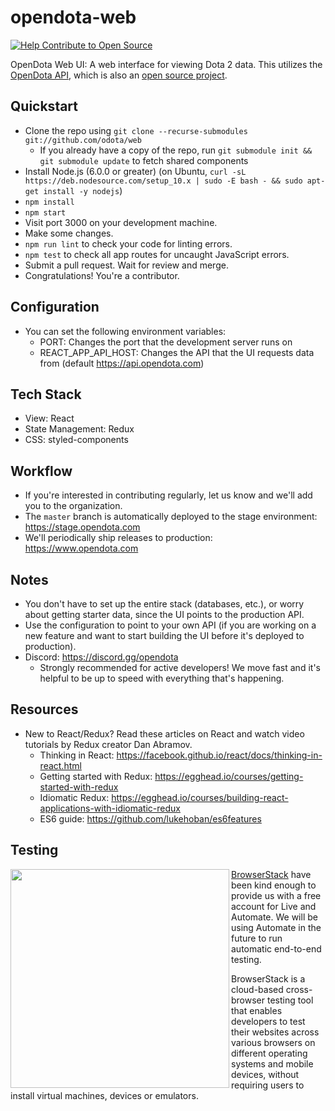 # opendota-web

[![Help Contribute to Open Source](https://www.codetriage.com/odota/web/badges/users.svg)](https://www.codetriage.com/odota/web)

OpenDota Web UI: A web interface for viewing Dota 2 data. This utilizes the [OpenDota API](https://docs.opendota.com), which is also an [open source project](https://github.com/odota/core).

Quickstart
----
* Clone the repo using `git clone --recurse-submodules git://github.com/odota/web`
  * If you already have a copy of the repo, run `git submodule init && git submodule update` to fetch shared components
* Install Node.js (6.0.0 or greater) (on Ubuntu, `curl -sL https://deb.nodesource.com/setup_10.x | sudo -E bash - && sudo apt-get install -y nodejs`)
* `npm install`
* `npm start`
* Visit port 3000 on your development machine.
* Make some changes.
* `npm run lint` to check your code for linting errors.
* `npm test` to check all app routes for uncaught JavaScript errors.
* Submit a pull request. Wait for review and merge.
* Congratulations! You're a contributor.

Configuration
----
* You can set the following environment variables:
  * PORT: Changes the port that the development server runs on
  * REACT_APP_API_HOST: Changes the API that the UI requests data from (default https://api.opendota.com)

Tech Stack
----
* View: React
* State Management: Redux
* CSS: styled-components

Workflow
----
* If you're interested in contributing regularly, let us know and we'll add you to the organization.
* The `master` branch is automatically deployed to the stage environment: https://stage.opendota.com
* We'll periodically ship releases to production: https://www.opendota.com

Notes
----
* You don't have to set up the entire stack (databases, etc.), or worry about getting starter data, since the UI points to the production API.
* Use the configuration to point to your own API (if you are working on a new feature and want to start building the UI before it's deployed to production).
* Discord: https://discord.gg/opendota
  * Strongly recommended for active developers! We move fast and it's helpful to be up to speed with everything that's happening.

Resources
----
* New to React/Redux? Read these articles on React and watch video tutorials by Redux creator Dan Abramov.
  * Thinking in React: https://facebook.github.io/react/docs/thinking-in-react.html
  * Getting started with Redux: https://egghead.io/courses/getting-started-with-redux
  * Idiomatic Redux: https://egghead.io/courses/building-react-applications-with-idiomatic-redux
  * ES6 guide: https://github.com/lukehoban/es6features

Testing
----
<img src="/.github/browserstack_logo.png?raw=true" width="350" align="left">

[BrowserStack](https://www.browserstack.com/start) have been kind enough to provide us with a free account for Live and Automate. We will be using Automate in the future to run automatic end-to-end testing.

BrowserStack is a cloud-based cross-browser testing tool that enables developers to test their websites across various browsers on different operating systems and mobile devices, without requiring users to install virtual machines, devices or emulators.
